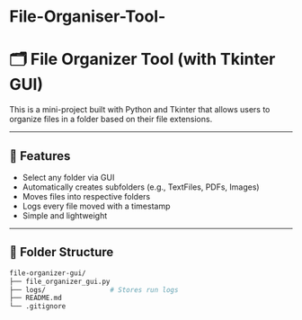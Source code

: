 # File-Organiser-Tool-

# 🗂️ File Organizer Tool (with Tkinter GUI)

This is a mini-project built with Python and Tkinter that allows users to organize files in a folder based on their file extensions.

---

## 📌 Features

- Select any folder via GUI
- Automatically creates subfolders (e.g., TextFiles, PDFs, Images)
- Moves files into respective folders
- Logs every file moved with a timestamp
- Simple and lightweight

---

## 📂 Folder Structure

```bash
file-organizer-gui/
├── file_organizer_gui.py
├── logs/                # Stores run logs
├── README.md
└── .gitignore
